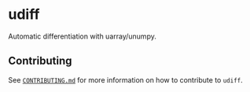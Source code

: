 # udiff
Automatic differentiation with uarray/unumpy.


## Contributing

See [`CONTRIBUTING.md`](CONTRIBUTING.md) for more information on how to contribute to `udiff`.
